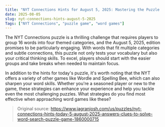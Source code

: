 ```yaml
---
title: "NYT Connections Hints for August 5, 2025: Mastering the Puzzle Game"
date: 2025-08-05
slug: nyt-connections-hints-august-5-2025
Tags: ["NYT Connections", "puzzle game", "word games"]
---
```


The NYT Connections puzzle is a thrilling challenge that requires players to group 16 words into four themed categories, and the August 5, 2025, edition promises to be particularly engaging. With words that fit multiple categories and subtle connections, this puzzle not only tests your vocabulary but also your critical thinking skills. To excel, players should start with the easier groups and take breaks when needed to maintain focus.

In addition to the hints for today's puzzle, it's worth noting that the NYT offers a variety of other games like Wordle and Spelling Bee, which can also sharpen your word skills. Whether you're a seasoned player or new to the game, these strategies can enhance your experience and help you tackle even the most challenging puzzles. What strategies do you find most effective when approaching word games like these?
> Original source: https://www.jagranjosh.com/us/puzzles/nyt-connections-hints-today-5-august-2025-answers-clues-to-solve-word-search-puzzle-game-1860000715